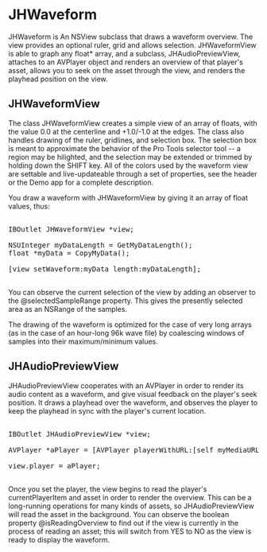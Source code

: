 # JHWaveform

JHWaveform is An NSView subclass that draws a waveform overview. The view provides an optional ruler, grid and allows selection. JHWaveformView is able to graph any float* array, and a subclass, JHAudioPreviewView, attaches to an AVPlayer object and renders an overview of that player's asset, allows you to seek on the asset through the view, and renders the playhead position on the view.

## JHWaveformView

The class JHWaveformView creates a simple view of an array of floats, with the value 0.0 at the centerline and +1.0/-1.0 at the edges.  The class also handles drawing of the ruler, gridlines, and selection box.  The selection box is meant to approximate the behavior of the Pro Tools selector tool -- a region may be hilighted, and the selection may be extended or trimmed by holding down the SHIFT key.  All of the colors used by the waveform view are settable and live-updateable through a set of properties, see the header or the Demo app for a complete description.

You draw a waveform with JHWaveformView by giving it an array of float values, thus:
    
<pre>

IBOutlet JHWaveformView *view;

NSUInteger myDataLength = GetMyDataLength();
float *myData = CopyMyData();

[view setWaveform:myData length:myDataLength];

</pre>

You can observe the current selection of the view by adding an observer to the @selectedSampleRange property.  This gives the presently selected area as an NSRange of the samples.

The drawing of the waveform is optimized for the case of very long arrays (as in the case of an hour-long 96k wave file) by coalescing windows of samples into their maximum/minimum values.

## JHAudioPreviewView

JHAudioPreviewView cooperates with an AVPlayer in order to render its audio content as a waveform, and give visual feedback on the player's seek position.  It draws a playhead over the waveform, and observes the player to keep the playhead in sync with the player's current location.

<pre>

IBOutlet JHAudioPreviewView *view;

AVPlayer *aPlayer = [AVPlayer playerWithURL:[self myMediaURL]];

view.player = aPlayer;

</pre>

Once you set the player, the view begins to read the player's currentPlayerItem and asset in order to render the overview.  This can be a long-running operations for many kinds of assets, so JHAudioPreviewView will read the asset in the background.  You can observe the boolean property @isReadingOverview to find out if the view is currently in the process of reading an asset; this will switch from YES to NO as the view is ready to display the waveform.